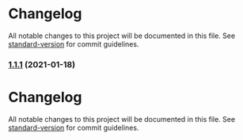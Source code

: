 # Changelog

All notable changes to this project will be documented in this file. See [standard-version](https://github.com/conventional-changelog/standard-version) for commit guidelines.

### [1.1.1](https://github.com/flexerant/VuetifyNumberField/compare/v1.0.5...v1.1.1) (2021-01-18)

# Changelog

All notable changes to this project will be documented in this file. See [standard-version](https://github.com/conventional-changelog/standard-version) for commit guidelines.
